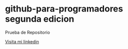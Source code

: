 # github-para-programadores segunda edicion
Prueba de Repositorio

[Visita mi linkedin](https://www.linkedin.com/in/fmedellinz/)
